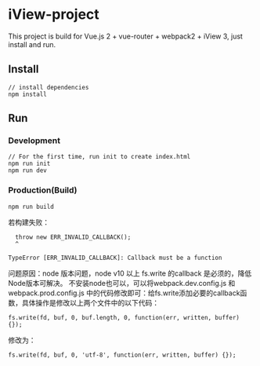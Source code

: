 # iView-project

This project is build for Vue.js 2 + vue-router + webpack2 + iView 3, just install and run.

## Install
```bush
// install dependencies
npm install
```
## Run
### Development
```bush
// For the first time, run init to create index.html
npm run init
npm run dev
```
### Production(Build)
```bush
npm run build
```

若构建失败：
```
  throw new ERR_INVALID_CALLBACK();
  ^
 
TypeError [ERR_INVALID_CALLBACK]: Callback must be a function

```
问题原因：node 版本问题，node v10 以上 fs.write 的callback 是必须的，降低Node版本可解决。
不安装node也可以，可以将webpack.dev.config.js 和 webpack.prod.config.js 中的代码修改即可：给fs.write添加必要的callback函数，具体操作是修改以上两个文件中的以下代码：
```
fs.write(fd, buf, 0, buf.length, 0, function(err, written, buffer) {});
```
修改为：
``` 
fs.write(fd, buf, 0, 'utf-8', function(err, written, buffer) {});
```
